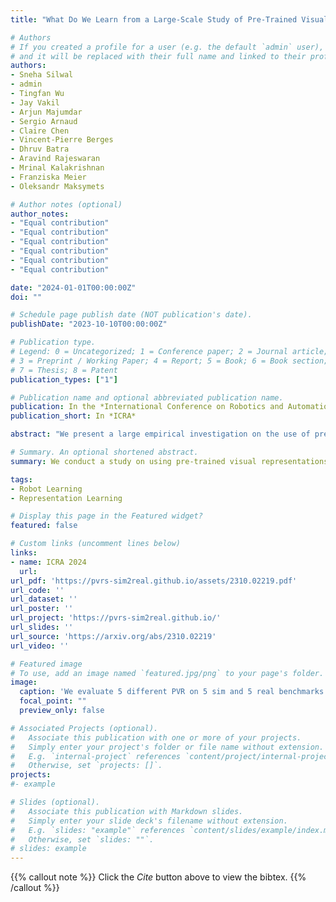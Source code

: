 ```yaml
---
title: "What Do We Learn from a Large-Scale Study of Pre-Trained Visual Representations in Sim and Real Environments?"

# Authors
# If you created a profile for a user (e.g. the default `admin` user), write the username (folder name) here 
# and it will be replaced with their full name and linked to their profile.
authors:
- Sneha Silwal
- admin
- Tingfan Wu
- Jay Vakil
- Arjun Majumdar
- Sergio Arnaud
- Claire Chen
- Vincent-Pierre Berges
- Dhruv Batra
- Aravind Rajeswaran
- Mrinal Kalakrishnan
- Franziska Meier
- Oleksandr Maksymets

# Author notes (optional)
author_notes:
- "Equal contribution"
- "Equal contribution"
- "Equal contribution"
- "Equal contribution"
- "Equal contribution"
- "Equal contribution"

date: "2024-01-01T00:00:00Z"
doi: ""

# Schedule page publish date (NOT publication's date).
publishDate: "2023-10-10T00:00:00Z"

# Publication type.
# Legend: 0 = Uncategorized; 1 = Conference paper; 2 = Journal article;
# 3 = Preprint / Working Paper; 4 = Report; 5 = Book; 6 = Book section;
# 7 = Thesis; 8 = Patent
publication_types: ["1"]

# Publication name and optional abbreviated publication name.
publication: In the *International Conference on Robotics and Automation 2024* and *ICRA Workshop on Mobile Manipulation and Embodied Intelligence, 2024 (Spotlight)*
publication_short: In *ICRA*

abstract: "We present a large empirical investigation on the use of pre-trained visual representations (PVRs) for training downstream policies that execute real-world tasks. Our study spans five different PVRs, two different policy-learning paradigms (imitation and reinforcement learning), and three different robots for 5 distinct manipulation and indoor navigation tasks. From this effort, we can arrive at three insights: 1) the performance trends of PVRs in the simulation are generally indicative of their trends in the real world, 2) the use of PVRs enables a first-of-its-kind result with indoor ImageNav (zero-shot transfer to a held-out scene in the real world), and 3) the benefits from variations in PVRs, primarily data-augmentation and fine-tuning, also transfer to the real-world performance. See project website for additional details and visuals."

# Summary. An optional shortened abstract.
summary: We conduct a study on using pre-trained visual representations (PVRs) to train robots for real-world tasks.

tags:
- Robot Learning
- Representation Learning

# Display this page in the Featured widget?
featured: false

# Custom links (uncomment lines below)
links:
- name: ICRA 2024
  url: 
url_pdf: 'https://pvrs-sim2real.github.io/assets/2310.02219.pdf'
url_code: ''
url_dataset: ''
url_poster: ''
url_project: 'https://pvrs-sim2real.github.io/'
url_slides: ''
url_source: 'https://arxiv.org/abs/2310.02219'
url_video: ''

# Featured image
# To use, add an image named `featured.jpg/png` to your page's folder. 
image:
  caption: 'We evaluate 5 different PVR on 5 sim and 5 real benchmarks'
  focal_point: ""
  preview_only: false

# Associated Projects (optional).
#   Associate this publication with one or more of your projects.
#   Simply enter your project's folder or file name without extension.
#   E.g. `internal-project` references `content/project/internal-project/index.md`.
#   Otherwise, set `projects: []`.
projects:
#- example

# Slides (optional).
#   Associate this publication with Markdown slides.
#   Simply enter your slide deck's filename without extension.
#   E.g. `slides: "example"` references `content/slides/example/index.md`.
#   Otherwise, set `slides: ""`.
# slides: example
---
```


{{% callout note %}}
Click the *Cite* button above to view the bibtex.
{{% /callout %}}